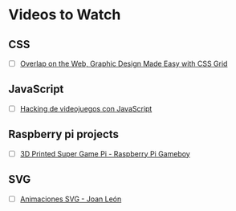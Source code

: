# Videos to Watch

## CSS

- [ ] [Overlap on the Web, Graphic Design Made Easy with CSS Grid](https://www.youtube.com/watch?v=EashgVqboWo)

## JavaScript

- [ ] [Hacking de videojuegos con JavaScript](https://www.youtube.com/watch?v=XJJS1HrV2_Y&feature=youtu.be)

## Raspberry pi projects

- [ ] [3D Printed Super Game Pi - Raspberry Pi Gameboy](https://www.youtube.com/watch?v=f_zp42fQ-dQ) 

## SVG

- [ ] [Animaciones SVG - Joan León](https://www.youtube.com/watch?v=Xq_x6uQ-jtw&feature=youtu.be)